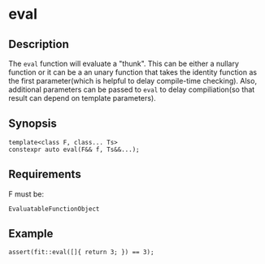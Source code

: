 eval
====

Description
-----------

The `eval` function will evaluate a "thunk". This can be either a nullary
function or it can be a an unary function that takes the identity function
as the first parameter(which is helpful to delay compile-time checking).
Also, additional parameters can be passed to `eval` to delay compiliation(so
that result can depend on template parameters).

Synopsis
--------

    template<class F, class... Ts>
    constexpr auto eval(F&& f, Ts&&...);

Requirements
------------

F must be:

    EvaluatableFunctionObject

Example
-------

    assert(fit::eval([]{ return 3; }) == 3);

